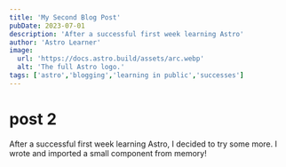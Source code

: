 ```yaml
---
title: 'My Second Blog Post'
pubDate: 2023-07-01
description: 'After a successful first week learning Astro'
author: 'Astro Learner'
image:
  url: 'https://docs.astro.build/assets/arc.webp'
  alt: 'The full Astro logo.'
tags: ['astro','blogging','learning in public','successes']
---
```


# post 2
After a successful first week learning Astro, I decided to try some more. I wrote and imported a small component from memory!
